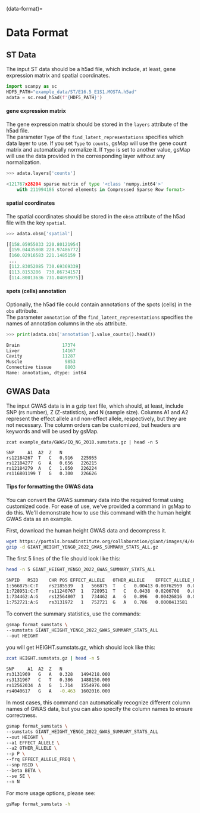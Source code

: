 (data-format)=
# Data Format


## ST Data

The input ST data should be a h5ad file, which include, at least, gene expression matrix and spatial coordinates.
```python
import scanpy as sc
HDF5_PATH="example_data/ST/E16.5_E1S1.MOSTA.h5ad"
adata = sc.read_h5ad(f'{HDF5_PATH}')
```

####  gene expression matrix
The gene expression matrix should be stored in the `layers` attribute of the h5ad file.  
The parameter `Type` of the `find_latent_representations` specifies which data layer to use. If you set `Type` to `counts`, gsMap will use the gene count matrix and automatically normalize it. If `Type` is set to another value, gsMap will use the data provided in the corresponding layer without any normalization.

```python
>>> adata.layers['counts']

<121767x28204 sparse matrix of type '<class 'numpy.int64'>'
	with 211994186 stored elements in Compressed Sparse Row format>
```

####  spatial coordinates
The spatial coordinates should be stored in the `obsm` attribute of the h5ad file with the key `spatial`.

```python
>>> adata.obsm['spatial']

[[158.05955033 220.80121954]
 [159.04435808 220.97486772]
 [160.02916583 221.1485159 ]
 ...
 [112.83052085 730.69369339]
 [113.8153286  730.86734157]
 [114.80013636 731.04098975]]
```

#### spots (cells) annotation
Optionally, the h5ad file could contain annotations of the spots (cells) in the `obs` attribute.  
The parameter `annotation` of the `find_latent_representations` specifies the names of annotation columns in the `obs` attribute.
```python
>>> print(adata.obs['annotation'].value_counts().head())

Brain                17374
Liver                14167
Cavity               11287
Muscle                9853
Connective tissue     8803
Name: annotation, dtype: int64
```


## GWAS Data
The input GWAS data is in a gzip text file, which should, at least, include SNP (rs number), Z (Z-statistics), and N (sample size). Columns A1 and A2 represent the effect allele and non-effect allele, respectively, but they are not necessary. The column orders can be customized, but headers are keywords and will be used by gsMap.
```shell
zcat example_data/GWAS/IQ_NG_2018.sumstats.gz | head -n 5

SNP		A1	A2	Z	N
rs12184267	T	C	0.916	225955
rs12184277	G	A	0.656	226215
rs12184279	A	C	1.050	226224
rs116801199	T	G	0.300	226626
```

####  Tips for formatting the GWAS data
You can convert the GWAS summary data into the required format using customized code. For ease of use, we've provided a command in gsMap to do this. We'll demonstrate how to use this command with the human height GWAS data as an example.  

First, download the human height GWAS data and decompress it.
```bash
wget https://portals.broadinstitute.org/collaboration/giant/images/4/4e/GIANT_HEIGHT_YENGO_2022_GWAS_SUMMARY_STATS_ALL.gz
gzip -d GIANT_HEIGHT_YENGO_2022_GWAS_SUMMARY_STATS_ALL.gz
```
The first 5 lines of the file should look like this:
```bash
head -n 5 GIANT_HEIGHT_YENGO_2022_GWAS_SUMMARY_STATS_ALL

SNPID	RSID	CHR	POS	EFFECT_ALLELE	OTHER_ALLELE	EFFECT_ALLELE_FREQ	BETA	SE	P	N
1:566875:C:T	rs2185539	1	566875	T	C	0.00413	0.00762959	0.0197	0.699009	607057
1:728951:C:T	rs11240767	1	728951	T	C	0.0438	0.0206708	0.00956	0.0306735	241218
1:734462:A:G	rs12564807	1	734462	A	G	0.896	0.00426816	0.0110	0.697777	117377
1:752721:A:G	rs3131972	1	752721	G	A	0.786	0.0000413581	0.00205	0.983898	1009515
```

To convert the summary statistics, use the commands:
```bash
gsmap format_sumstats \
--sumstats GIANT_HEIGHT_YENGO_2022_GWAS_SUMMARY_STATS_ALL 
--out HEIGHT
```
you will get HEIGHT.sumstats.gz, which should look like this:
```bash
zcat HEIGHT.sumstats.gz | head -n 5

SNP		A1	A2	Z	N	
rs3131969	G	A	0.328	1494218.000	
rs3131967	C	T	0.386	1488150.000	
rs12562034	A	G	1.714	1554976.000	
rs4040617	G	A	-0.463	1602016.000	
```
In most cases, this command can automatically recognize different column names of GWAS data, but you can also specify the column names to ensure correctness.
```bash
gsmap format_sumstats \
--sumstats GIANT_HEIGHT_YENGO_2022_GWAS_SUMMARY_STATS_ALL 
--out HEIGHT \
--a1 EFFECT_ALLELE \
--a2 OTHER_ALLELE \
--p P \
--frq EFFECT_ALLELE_FREQ \
--snp RSID \
--beta BETA \
--se SE \
--n N
```

For more usage options, please see:
```bash
gsMap format_sumstats -h
```
